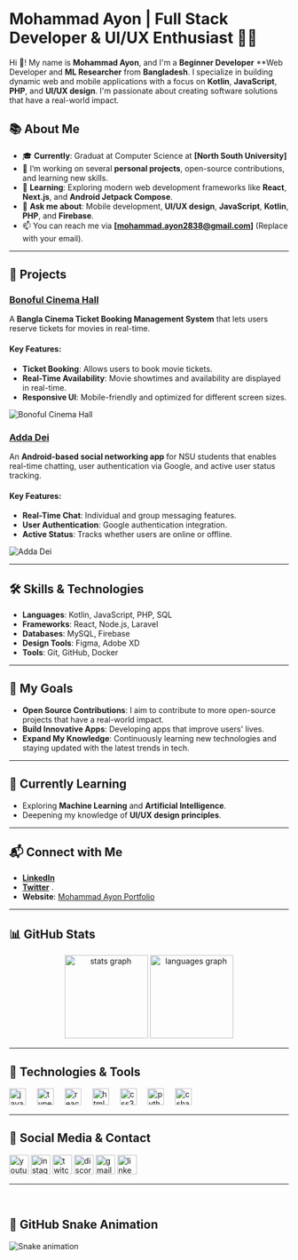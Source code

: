 # Mohammad Ayon | Full Stack Developer & UI/UX Enthusiast 👨‍💻

Hi 👋! My name is **Mohammad Ayon**, and I'm a **Beginner Developer** **Web Developer and **ML Researcher** from **Bangladesh**. I specialize in building dynamic web and mobile applications with a focus on **Kotlin**, **JavaScript**, **PHP**, and **UI/UX design**. I'm passionate about creating software solutions that have a real-world impact.

## 📚 About Me

- 🎓 **Currently**: Graduat at Computer Science at **[North South University]** 
- 🔭 I’m working on several **personal projects**, open-source contributions, and learning new skills.
- 🌱 **Learning**: Exploring modern web development frameworks like **React**, **Next.js**, and **Android Jetpack Compose**.
- 💬 **Ask me about**: Mobile development, **UI/UX design**, **JavaScript**, **Kotlin**, **PHP**, and **Firebase**.
- 📫 You can reach me via **[mohammad.ayon2838@gmail.com]** (Replace with your email).

---

## 🚀 Projects

### [Bonoful Cinema Hall](https://github.com/MohammadAyon/Bonoful-cinema-hall.git)
A **Bangla Cinema Ticket Booking Management System** that lets users reserve tickets for movies in real-time.

#### Key Features:
- **Ticket Booking**: Allows users to book movie tickets.
- **Real-Time Availability**: Movie showtimes and availability are displayed in real-time.
- **Responsive UI**: Mobile-friendly and optimized for different screen sizes.

![Bonoful Cinema Hall](https://github.com/user-attachments/assets/0024cd66-0e4c-4f1f-802e-5c9aedc5ab9b)

### [Adda Dei](https://github.com/MohammadAyon/Adda.git)
An **Android-based social networking app** for NSU students that enables real-time chatting, user authentication via Google, and active user status tracking.

#### Key Features:
- **Real-Time Chat**: Individual and group messaging features.
- **User Authentication**: Google authentication integration.
- **Active Status**: Tracks whether users are online or offline.

![Adda Dei](https://github.com/user-attachments/assets/19d3d31a-a4f4-44d5-9c1c-3d9d72e7c61b)

---

## 🛠️ Skills & Technologies

- **Languages**: Kotlin, JavaScript, PHP, SQL
- **Frameworks**: React, Node.js, Laravel
- **Databases**: MySQL, Firebase
- **Design Tools**: Figma, Adobe XD
- **Tools**: Git, GitHub, Docker

---

## 🎯 My Goals

- **Open Source Contributions**: I aim to contribute to more open-source projects that have a real-world impact.
- **Build Innovative Apps**: Developing apps that improve users' lives.
- **Expand My Knowledge**: Continuously learning new technologies and staying updated with the latest trends in tech.

---

## 🌱 Currently Learning

- Exploring **Machine Learning** and **Artificial Intelligence**.
- Deepening my knowledge of **UI/UX design principles**.


---

## 📬 Connect with Me

- **[LinkedIn](www.linkedin.com/in/abu-tayeb-844644213)** 
- **[Twitter](https://twitter.com/mohammadayon)** .
- **Website**: [Mohammad Ayon Portfolio](https://mohammadayon.github.io/Abu-Tayeb/) 

---

## 📊 GitHub Stats

<div align="center">
  <img src="https://github-readme-stats.vercel.app/api?username=MohammadAyon&hide_title=false&hide_rank=false&show_icons=true&include_all_commits=true&count_private=true&disable_animations=false&theme=dracula&locale=en&hide_border=false" height="150" alt="stats graph" />
  <img src="https://github-readme-stats.vercel.app/api/top-langs?username=MohammadAyon&locale=en&hide_title=false&layout=compact&card_width=320&langs_count=5&theme=dracula&hide_border=false" height="150" alt="languages graph" />
</div>

---

## 🚀 Technologies & Tools

<div align="left">
  <img src="https://cdn.jsdelivr.net/gh/devicons/devicon/icons/javascript/javascript-original.svg" height="30" alt="javascript logo" />
  <img width="12" />
  <img src="https://cdn.jsdelivr.net/gh/devicons/devicon/icons/typescript/typescript-original.svg" height="30" alt="typescript logo" />
  <img width="12" />
  <img src="https://cdn.jsdelivr.net/gh/devicons/devicon/icons/react/react-original.svg" height="30" alt="react logo" />
  <img width="12" />
  <img src="https://cdn.jsdelivr.net/gh/devicons/devicon/icons/html5/html5-original.svg" height="30" alt="html5 logo" />
  <img width="12" />
  <img src="https://cdn.jsdelivr.net/gh/devicons/devicon/icons/css3/css3-original.svg" height="30" alt="css3 logo" />
  <img width="12" />
  <img src="https://cdn.jsdelivr.net/gh/devicons/devicon/icons/python/python-original.svg" height="30" alt="python logo" />
  <img width="12" />
  <img src="https://cdn.jsdelivr.net/gh/devicons/devicon/icons/csharp/csharp-original.svg" height="30" alt="csharp logo" />
</div>

---

## 📱 Social Media & Contact

<div align="left">
  <img src="https://img.shields.io/static/v1?message=Youtube&logo=youtube&label=&color=FF0000&logoColor=white&labelColor=&style=for-the-badge" height="35" alt="youtube logo" />
  <img src="https://img.shields.io/static/v1?message=Instagram&logo=instagram&label=&color=E4405F&logoColor=white&labelColor=&style=for-the-badge" height="35" alt="instagram logo" />
  <img src="https://img.shields.io/static/v1?message=Twitch&logo=twitch&label=&color=9146FF&logoColor=white&labelColor=&style=for-the-badge" height="35" alt="twitch logo" />
  <img src="https://img.shields.io/static/v1?message=Discord&logo=discord&label=&color=7289DA&logoColor=white&labelColor=&style=for-the-badge" height="35" alt="discord logo" />
  <img src="https://img.shields.io/static/v1?message=Gmail&logo=gmail&label=&color=D14836&logoColor=white&labelColor=&style=for-the-badge" height="35" alt="gmail logo" />
  <img src="https://img.shields.io/static/v1?message=LinkedIn&logo=linkedin&label=&color=0077B5&logoColor=white&labelColor=&style=for-the-badge" height="35" alt="linkedin logo" />
</div>

---

<br clear="both">

## 🐍 GitHub Snake Animation

<img src="https://raw.githubusercontent.com/MohammadAyon/MohammadAyon/output/snake.svg" alt="Snake animation" />
